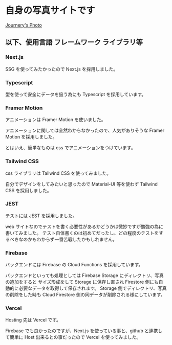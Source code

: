# 自身の写真サイトです

[Journery's Photo](https://www.teraphoto.site/)

## 以下、使用言語 フレームワーク ライブラリ等

### Next.js

SSG を使ってみたかったので Next.js を採用しました。

### Typescript

型を使って安全にデータを扱う為にも Typescript を採用しています。

### Framer Motion

アニメーションは Framer Motion を使いました。

アニメーションに関しては全然わからなかったので、人気がありそうな Framer Motion を採用しました。

とはいえ、簡単なものは css でアニメーションをつけています。

### Tailwind CSS

css ライブラリは Tailwind CSS を使ってみました。

自分でデザインをしてみたいと思ったので Material-UI 等を使わず Tailwind CSS を採用しました。

### JEST

テストには JEST を採用しました。

web サイトなのでテストを書く必要性があるかどうかは微妙ですが勉強の為に書いてみました。
テスト自体書くのは初めてだったし、どの程度のテストをするべきなのかもわからず一番苦戦したかもしれません。

### Firebase

バックエンドには Firebase の Cloud Functions を採用しています。

バックエンドといっても処理としては Firebase Storage にディレクトリ、写真の追加をすると サイズ形成をして Storage に保存し直され Firestore 側にも自動的に必要なデータを取得して保存されます。
Storage 側でディレクトリ、写真の削除をした時も Cloud Firestore 側の同データが削除される様にしています。

### Vercel

Hosting 先は Vercel です。

Firebase でも良かったのですが、Next.js を使っている事と、github と連携して簡単に Host 出来るとの事だったので Vercel を使ってみました。
